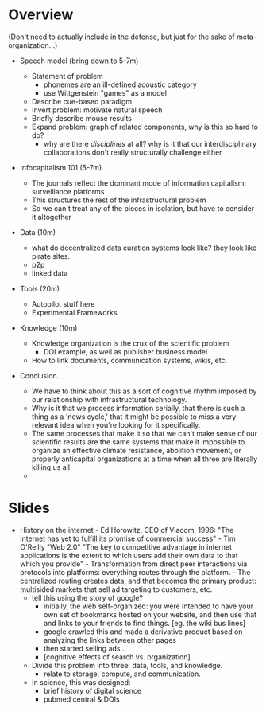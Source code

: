 # Overview

(Don't need to actually include in the defense, but just for the sake of meta-organization...)

- Speech model (bring down to 5-7m)
	- Statement of problem
		- phonemes are an ill-defined acoustic category
		- use Wittgenstein "games" as a model
	- Describe cue-based paradigm
	- Invert problem: motivate natural speech
	- Briefly describe mouse results
	- Expand problem: graph of related components, why is this so hard to do?
		- why are there *disciplines* at all? why is it that our interdisciplinary collaborations don't really structurally challenge either 

- Infocapitalism 101 (5-7m)
	- The journals reflect the dominant mode of information capitalism: surveillance platforms
	- This structures the rest of the infrastructural problem
	- So we can't treat any of the pieces in isolation, but have to consider it altogether
	
- Data (10m)
	- what do decentralized data curation systems look like? they look like pirate sites.
	- p2p
	- linked data

- Tools (20m)
	- Autopilot stuff here
	- Experimental Frameworks

- Knowledge (10m)
	- Knowledge organization is the crux of the scientific problem
		- DOI example, as well as publisher business model
	- How to link documents, communication systems, wikis, etc.

- Conclusion...
	- We have to think about this as a sort of cognitive rhythm imposed by our relationship with infrastructural technology. 
	- Why is it that we process information serially, that there is such a thing as a 'news cycle,' that it might be possible to miss a very relevant idea when you're looking for it specifically.
	- The same processes that make it so that we can't make sense of our scientific results are the same systems that make it impossible to organize an effective climate resistance, abolition movement, or properly anticapital organizations at a time when all three are literally killing us all.
	- 


# Slides



- History on the internet
		- Ed Horowitz, CEO of Viacom, 1996: "The internet has yet to fulfill its promise of commercial success"
		- Tim O'Reilly "Web 2.0" "The key to competitive advantage in internet applications is the extent to which users add their own data to that which you provide"
		- Transformation from direct peer interactions via protocols into platforms: everything routes through the platform. 
		- The centralized routing creates data, and that becomes the primary product: multisided markets that sell ad targeting to customers, etc.
	- tell this using the story of google?
		- initially, the web self-organized: you were intended to have your own set of bookmarks hosted on your website, and then use that and links to your friends to find things. [eg. the wiki bus lines]
		- google crawled this and made a derivative product based on analyzing the links between other pages
		- then started selling ads...
		- [cognitive effects of search vs. organization] 
	- Divide this problem into three: data, tools, and knowledge.
		- relate to storage, compute, and communication.
	- In science, this was designed:
		- brief history of digital science
		- pubmed central & DOIs
